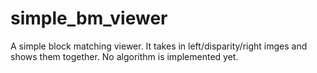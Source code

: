 simple_bm_viewer
================

A simple block matching viewer. It takes in left/disparity/right imges and shows them together. No algorithm is implemented yet.
